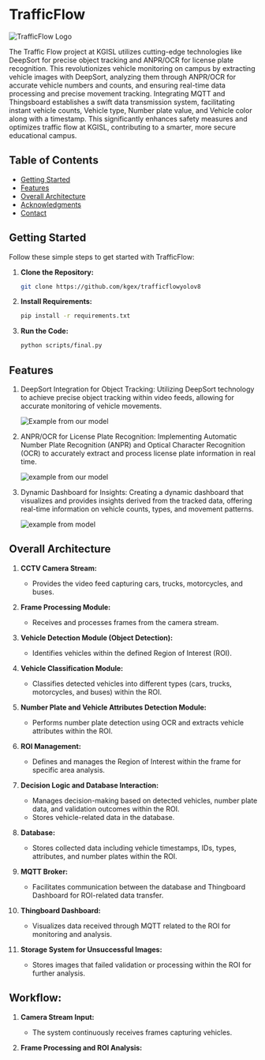 # TrafficFlow 

![TrafficFlow Logo](https://github.com/kgex/trafficflowyolov8/logo.png)

The Traffic Flow project at KGISL utilizes cutting-edge technologies like DeepSort for precise object tracking and ANPR/OCR for license plate recognition. This revolutionizes vehicle monitoring on campus by extracting vehicle images with DeepSort, analyzing them through ANPR/OCR for accurate vehicle numbers and counts, and ensuring real-time data processing and precise movement tracking. Integrating MQTT and Thingsboard establishes a swift data transmission system, facilitating instant vehicle counts, Vehicle type, Number plate value, and Vehicle color along with a timestamp. This significantly enhances safety measures and optimizes traffic flow at KGISL, contributing to a smarter, more secure educational campus.

## Table of Contents
- [Getting Started](#getting-started)
- [Features](#features)
- [Overall Architecture](#overall-architecture)
- [Acknowledgments](#acknowledgments)
- [Contact](#contact)


## Getting Started

Follow these simple steps to get started with TrafficFlow:

1. **Clone the Repository:**
   ```bash
   git clone https://github.com/kgex/trafficflowyolov8

2. **Install Requirements:**
   ```bash
   pip install -r requirements.txt

3. **Run the Code:**
   ```bash
   python scripts/final.py

## Features

1. DeepSort Integration for Object Tracking: Utilizing DeepSort technology to achieve precise
   object tracking within video feeds, allowing for accurate monitoring of vehicle movements.

   ![Example from our model](https://github.com/kgex/trafficflowyolov8/logo.png)

3. ANPR/OCR for License Plate Recognition: Implementing Automatic Number Plate Recognition
   (ANPR) and Optical Character Recognition (OCR) to accurately extract and process license
   plate information in real time.

   ![example from our model](https://github.com/kgex/trafficflowyolov8/logo.png)

5. Dynamic Dashboard for Insights: Creating a dynamic dashboard that visualizes and provides
   insights derived from the tracked data, offering real-time information on vehicle counts,
   types, and movement patterns.

   ![example from model](https://github.com/kgex/trafficflowyolov8/logo.png)

## Overall Architecture

1. **CCTV Camera Stream:**
   - Provides the video feed capturing cars, trucks, motorcycles, and buses.

2. **Frame Processing Module:**
   - Receives and processes frames from the camera stream.

3. **Vehicle Detection Module (Object Detection):**
   - Identifies vehicles within the defined Region of Interest (ROI).

4. **Vehicle Classification Module:**
   - Classifies detected vehicles into different types (cars, trucks, motorcycles, and buses) within the ROI.

5. **Number Plate and Vehicle Attributes Detection Module:**
   - Performs number plate detection using OCR and extracts vehicle attributes within the ROI.

6. **ROI Management:**
   - Defines and manages the Region of Interest within the frame for specific area analysis.

7. **Decision Logic and Database Interaction:**
   - Manages decision-making based on detected vehicles, number plate data, and validation outcomes within the ROI.
   - Stores vehicle-related data in the database.

8. **Database:**
   - Stores collected data including vehicle timestamps, IDs, types, attributes, and number plates within the ROI.

9. **MQTT Broker:**
   - Facilitates communication between the database and Thingboard Dashboard for ROI-related data transfer.

10. **Thingboard Dashboard:**
    - Visualizes data received through MQTT related to the ROI for monitoring and analysis.

11. **Storage System for Unsuccessful Images:**
    - Stores images that failed validation or processing within the ROI for further analysis.

## Workflow:

1. **Camera Stream Input:**
   - The system continuously receives frames capturing vehicles.

2. **Frame Processing and ROI Analysis:**
  
